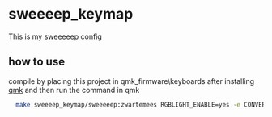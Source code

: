 # sweeeep_keymap

This is my [sweeeeep](https://github.com/sadekbaroudi/sweep36) config

## how to use 
compile by placing this project in qmk_firmware\keyboards after installing [qmk](https://qmk.fm/guide) and then run the command in qmk 
````sh
  make sweeeep_keymap/sweeeeep:zwartemees RGBLIGHT_ENABLE=yes -e CONVERT_TO=rp2040_ce
````
